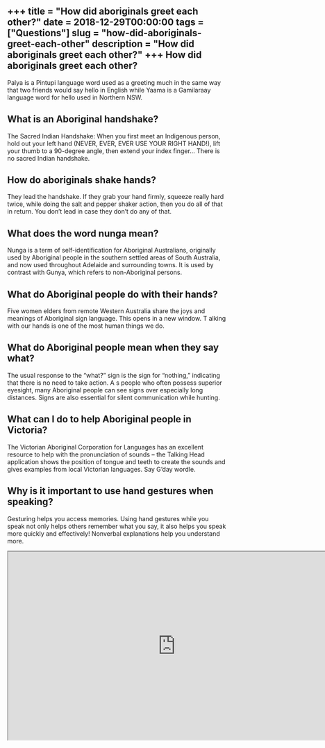 +++
title = "How did aboriginals greet each other?"
date = 2018-12-29T00:00:00
tags = ["Questions"]
slug = "how-did-aboriginals-greet-each-other"
description = "How did aboriginals greet each other?"
+++
How did aboriginals greet each other?
-------------------------------------

Palya is a Pintupi language word used as a greeting much in the same way that two friends would say hello in English while Yaama is a Gamilaraay language word for hello used in Northern NSW.

What is an Aboriginal handshake?
--------------------------------

The Sacred Indian Handshake: When you first meet an Indigenous person, hold out your left hand (NEVER, EVER, EVER USE YOUR RIGHT HAND!), lift your thumb to a 90-degree angle, then extend your index finger… There is no sacred Indian handshake.

How do aboriginals shake hands?
-------------------------------

They lead the handshake. If they grab your hand firmly, squeeze really hard twice, while doing the salt and pepper shaker action, then you do all of that in return. You don’t lead in case they don’t do any of that.

What does the word nunga mean?
------------------------------

Nunga is a term of self-identification for Aboriginal Australians, originally used by Aboriginal people in the southern settled areas of South Australia, and now used throughout Adelaide and surrounding towns. It is used by contrast with Gunya, which refers to non-Aboriginal persons.

What do Aboriginal people do with their hands?
----------------------------------------------

Five women elders from remote Western Australia share the joys and meanings of Aboriginal sign language. This opens in a new window. T alking with our hands is one of the most human things we do.

What do Aboriginal people mean when they say what?
--------------------------------------------------

The usual response to the “what?” sign is the sign for “nothing,” indicating that there is no need to take action. A s people who often possess superior eyesight, many Aboriginal people can see signs over especially long distances. Signs are also essential for silent communication while hunting.

What can I do to help Aboriginal people in Victoria?
----------------------------------------------------

The Victorian Aboriginal Corporation for Languages has an excellent resource to help with the pronunciation of sounds – the Talking Head application shows the position of tongue and teeth to create the sounds and gives examples from local Victorian languages. Say G’day wordle.

Why is it important to use hand gestures when speaking?
-------------------------------------------------------

Gesturing helps you access memories. Using hand gestures while you speak not only helps others remember what you say, it also helps you speak more quickly and effectively! Nonverbal explanations help you understand more.

<iframe allow="accelerometer; autoplay; clipboard-write; encrypted-media; gyroscope; picture-in-picture" allowfullscreen="" class="__youtube_prefs__  epyt-is-override  no-lazyload" data-no-lazy="1" data-origheight="433" data-origwidth="770" data-skipgform_ajax_framebjll="" height="433" id="_ytid_64056" loading="lazy" src="https://www.youtube.com/embed/UuWSry2fPDs?enablejsapi=1&autoplay=0&cc_load_policy=0&cc_lang_pref=&iv_load_policy=1&loop=0&modestbranding=0&rel=1&fs=1&playsinline=0&autohide=2&theme=dark&color=red&controls=1&" title="YouTube player" width="770"></iframe>
